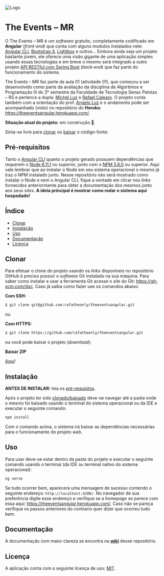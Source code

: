 ![Logo](https://image.ibb.co/i3JS8n/The_Events_MR_1.png)

# The Events – MR

O The Events – MR é um *software* gratuito, completamente codificado em **Angular** (*front-end*) que conta com alguns modulos instalados nele: [Angular CLI](https://cli.angular.io/), [Bootstrap 4](https://getbootstrap.com/), [Lightbox](http://lokeshdhakar.com/projects/lightbox2/) e outros... Embora ainda seja um projeto bastante jovem, ele oferece uma visão gigante de uma aplicação simples usando essas tecnologias e em breve o mesmo será integrado a outro projeto [API RESTful com Spring Boot](https://github.com/rafatheonly/theeventsspringboot) (*back-end*) que faz parte do funcionamento do sistema.

The Events – MR faz parte da aula 01 (atividade 01), que começou a ser desenvolvido como parte da avaliação da disciplina de Algortimos e Programação III do 3° semestre da Faculdade de Tecnologia Senac Pelotas – RS e pertence a dupla: [Michel Luz](https://github.com/mortalisnoia) e [Rafael Calearo](https://github.com/rafatheonly). O projeto conta também com a orientação do prof. [Angelo Luz](https://github.com/angelogluz) e o andamento pode ser acompanhado (visto) no repositório do **Heroku**: <https://theeventsangular.herokuapp.com/>. 

**Situação atual do projeto:** em construção 🚧.

Sinta-se livre para [clonar](#clonar) ou [baixar](#clonar) o código-fonte:

## Pré-requisitos

Tanto o [Angular CLI](https://cli.angular.io/) quanto o projeto gerado possuem dependências que requerem o [Node 8.11.1](https://nodejs.org/en/) ou superior, junto com o [NPM 5.6.0](https://www.npmjs.com/) ou superior. Aqui vale lembrar que ao instalar o Node em seu sistema operacional o mesmo já traz o NPM instalado junto. Nesse repositório não será mostrado como instalar o Node e nem o Angular CLI, fique a vontade em clicar nos *links* fornecidos anteriormente para obter a documentação dos mesmos junto aos seus *sites*. **A ideia principal é mostrar como rodar o sistema aqui hospedado!**

## Índice

* [Clonar](#clonar)
* [Instalação](#instalação)
* [Uso](#uso)
* [Documentação](#documentação)
* [Licença](#licença)

## Clonar

Para efetuar o clone do projeto usando os *links* disponíveis no repositório GitHub é preciso possuir o *software* Git instalado na sua máquina. Para saber como instalar e usar a ferramenta Git acesse o *site* do Git: <https://git-scm.com/doc>. Caso já saiba como fazer use os comandos abaixo:

**Com SSH:**

```bash
$ git clone git@github.com:rafatheonly/theeventsangular.git
```

ou 

**Com HTTPS:**

```bash
$ git clone https://github.com/rafatheonly/theeventsangular.git
```

ou você pode baixar o projeto (*download*):

**Baixar ZIP**

[Aqui](https://github.com/rafatheonly/theeventsangular/archive/master.zip)!

## Instalação

**ANTES DE INSTALAR:** leia os [pré-requisitos](#pré-requisitos).

Após o projeto ter sido [clonado/baixado](#clonar) deve-se navegar até a pasta onde o mesmo foi baixado usando o terminal do sistema operacional ou da IDE e executar o seguinte comando:

```bash
npm install
```

Com o comando acima, o sistema irá baixar as dependências necessárias para o funcionamento do projeto *web*.

## Uso

Para usar deve-se estar dentro da pasta do projeto e executar o seguinte comando usando o terminal (da IDE ou terminal nativo do sistema operacional):

```bash
ng serve
```

Se tudo ocorrer bem, aparecerá uma mensagem de sucesso contendo o seguinte endereço: `http://localhost:4200/`. No navegador de sua preferência digite esse endereço e verifique se a *homepage* se parece com essa aqui: <https://theeventsangular.herokuapp.com/>. Caso não se pareça verifique os passos anteriores do contrario quer dizer que ocorreu tudo bem.

## Documentação

A documentação com maior clareza se encontra na **[wiki](https://github.com/rafatheonly/theeventsangular/wiki)** desse repositório.

## Licença

A aplicação conta com a seguinte licença de uso: [MIT](https://opensource.org/licenses/MIT).
